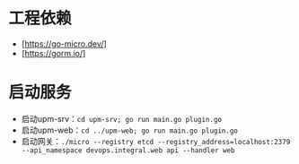 # 工程依赖
* [https://go-micro.dev/]
* [https://gorm.io/]
# 启动服务
* 启动upm-srv：`cd upm-srv; go run main.go plugin.go `
* 启动upm-web：`cd ../upm-web; go run main.go plugin.go `
* 启动网关：`./micro --registry etcd --registry_address=localhost:2379 --api_namespace devops.integral.web api --handler web`
